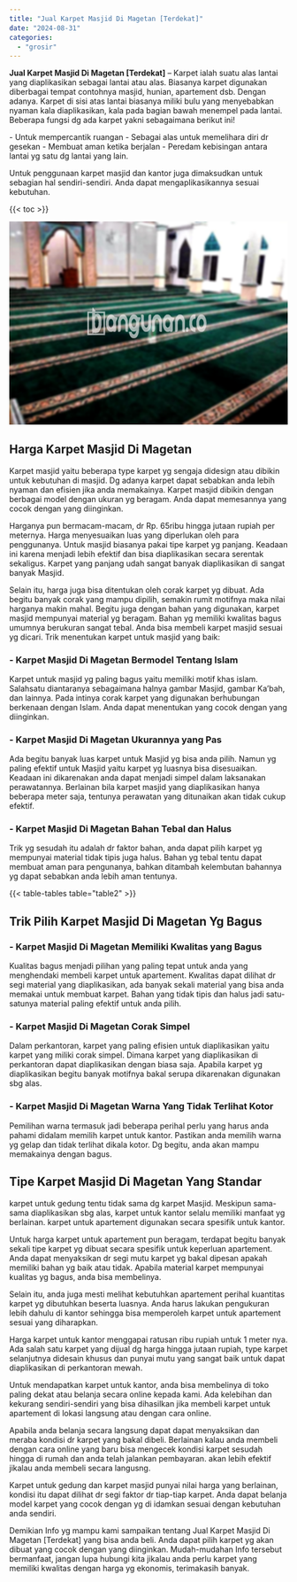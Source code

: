 ```yaml
---
title: "Jual Karpet Masjid Di Magetan [Terdekat]"
date: "2024-08-31"
categories: 
  - "grosir"
---
```


**Jual Karpet Masjid Di Magetan \[Terdekat\]** – Karpet ialah suatu alas lantai yang diaplikasikan sebagai lantai atau alas. Biasanya karpet digunakan diberbagai tempat contohnya masjid, hunian, apartement dsb. Dengan adanya. Karpet di sisi atas lantai biasanya miliki bulu yang menyebabkan nyaman kala diaplikasikan, kala pada bagian bawah menempel pada lantai. Beberapa fungsi dg ada karpet yakni sebagaimana berikut ini!

\- Untuk mempercantik ruangan - Sebagai alas untuk memelihara diri dr gesekan - Membuat aman ketika berjalan - Peredam kebisingan antara lantai yg satu dg lantai yang lain.

Untuk penggunaan karpet masjid dan kantor juga dimaksudkan untuk sebagian hal sendiri-sendiri. Anda dapat mengaplikasikannya sesuai kebutuhan.

{{< toc >}}

![Jual Karpet Masjid Di Magetan [Terdekat]](/images/grosir-karpet-murah-40.png)

## Harga Karpet Masjid Di Magetan

Karpet masjid yaitu beberapa type karpet yg sengaja didesign atau dibikin untuk kebutuhan di masjid. Dg adanya karpet dapat sebabkan anda lebih nyaman dan efisien jika anda memakainya. Karpet masjid dibikin dengan berbagai model dengan ukuran yg beragam. Anda dapat memesannya yang cocok dengan yang diinginkan.

Harganya pun bermacam-macam, dr Rp. 65ribu hingga jutaan rupiah per meternya. Harga menyesuaikan luas yang diperlukan oleh para penggunanya. Untuk masjid biasanya pakai tipe karpet yg panjang. Keadaan ini karena menjadi lebih efektif dan bisa diaplikasikan secara serentak sekaligus. Karpet yang panjang udah sangat banyak diaplikasikan di sangat banyak Masjid.

Selain itu, harga juga bisa ditentukan oleh corak karpet yg dibuat. Ada begitu banyak corak yang mampu dipilih, semakin rumit motifnya maka nilai harganya makin mahal. Begitu juga dengan bahan yang digunakan, karpet masjid mempunyai material yg beragam. Bahan yg memiliki kwalitas bagus umumnya berukuran sangat tebal. Anda bisa membeli karpet masjid sesuai yg dicari. Trik menentukan karpet untuk masjid yang baik:

### \- Karpet Masjid Di Magetan Bermodel Tentang Islam

Karpet untuk masjid yg paling bagus yaitu memiliki motif khas islam. Salahsatu diantaranya sebagaimana halnya gambar Masjid, gambar Ka’bah, dan lainnya. Pada intinya corak karpet yang digunakan berhubungan berkenaan dengan Islam. Anda dapat menentukan yang cocok dengan yang diinginkan.

### \- Karpet Masjid Di Magetan Ukurannya yang Pas

Ada begitu banyak luas karpet untuk Masjid yg bisa anda pilih. Namun yg paling efektif untuk Masjid yaitu karpet yg luasnya bisa disesuaikan. Keadaan ini dikarenakan anda dapat menjadi simpel dalam laksanakan perawatannya. Berlainan bila karpet masjid yang diaplikasikan hanya beberapa meter saja, tentunya perawatan yang ditunaikan akan tidak cukup efektif.

### \- Karpet Masjid Di Magetan Bahan Tebal dan Halus

Trik yg sesudah itu adalah dr faktor bahan, anda dapat pilih karpet yg mempunyai material tidak tipis juga halus. Bahan yg tebal tentu dapat membuat aman para pengunanya, bahkan ditambah kelembutan bahannya yg dapat sebabkan anda lebih aman tentunya.

{{< table-tables table="table2" >}}

## Trik Pilih Karpet Masjid Di Magetan Yg Bagus

### \- Karpet Masjid Di Magetan Memiliki Kwalitas yang Bagus

Kualitas bagus menjadi pilihan yang paling tepat untuk anda yang menghendaki membeli karpet untuk apartement. Kwalitas dapat dilihat dr segi material yang diaplikasikan, ada banyak sekali material yang bisa anda memakai untuk membuat karpet. Bahan yang tidak tipis dan halus jadi satu-satunya material paling efektif untuk anda pilih.

### \- Karpet Masjid Di Magetan Corak Simpel

Dalam perkantoran, karpet yang paling efisien untuk diaplikasikan yaitu karpet yang miliki corak simpel. Dimana karpet yang diaplikasikan di perkantoran dapat diaplikasikan dengan biasa saja. Apabila karpet yg diaplikasikan begitu banyak motifnya bakal serupa dikarenakan digunakan sbg alas.

### \- Karpet Masjid Di Magetan Warna Yang Tidak Terlihat Kotor

Pemilihan warna termasuk jadi beberapa perihal perlu yang harus anda pahami didalam memilih karpet untuk kantor. Pastikan anda memilih warna yg gelap dan tidak terlihat dikala kotor. Dg begitu, anda akan mampu memakainya dengan bagus.

## Tipe Karpet Masjid Di Magetan Yang Standar

karpet untuk gedung tentu tidak sama dg karpet Masjid. Meskipun sama-sama diaplikasikan sbg alas, karpet untuk kantor selalu memiliki manfaat yg berlainan. karpet untuk apartement digunakan secara spesifik untuk kantor.

Untuk harga karpet untuk apartement pun beragam, terdapat begitu banyak sekali tipe karpet yg dibuat secara spesifik untuk keperluan apartement. Anda dapat menyaksikan dr segi mutu karpet yg bakal dipesan apakah memiliki bahan yg baik atau tidak. Apabila material karpet mempunyai kualitas yg bagus, anda bisa membelinya.

Selain itu, anda juga mesti melihat kebutuhkan apartement perihal kuantitas karpet yg dibutuhkan beserta luasnya. Anda harus lakukan pengukuran lebih dahulu di kantor sehingga bisa memperoleh karpet untuk apartement sesuai yang diharapkan.

Harga karpet untuk kantor menggapai ratusan ribu rupiah untuk 1 meter nya. Ada salah satu karpet yang dijual dg harga hingga jutaan rupiah, type karpet selanjutnya didesain khusus dan punyai mutu yang sangat baik untuk dapat diaplikasikan di perkantoran mewah.

Untuk mendapatkan karpet untuk kantor, anda bisa membelinya di toko paling dekat atau belanja secara online kepada kami. Ada kelebihan dan kekurang sendiri-sendiri yang bisa dihasilkan jika membeli karpet untuk apartement di lokasi langsung atau dengan cara online.

Apabila anda belanja secara langsung dapat dapat menyaksikan dan meraba kondisi dr karpet yang bakal dibeli. Berlainan kalau anda membeli dengan cara online yang baru bisa mengecek kondisi karpet sesudah hingga di rumah dan anda telah jalankan pembayaran. akan lebih efektif jikalau anda membeli secara langusng.

Karpet untuk gedung dan karpet masjid punyai nilai harga yang berlainan, kondisi itu dapat dilihat dr segi faktor dr tiap-tiap karpet. Anda dapat belanja model karpet yang cocok dengan yg di idamkan sesuai dengan kebutuhan anda sendiri.

Demikian Info yg mampu kami sampaikan tentang Jual Karpet Masjid Di Magetan \[Terdekat\] yang bisa anda beli. Anda dapat pilih karpet yg akan dibuat yang cocok dengan yang diinginkan. Mudah-mudahan Info tersebut bermanfaat, jangan lupa hubungi kita jikalau anda perlu karpet yang memiliki kwalitas dengan harga yg ekonomis, terimakasih banyak.
